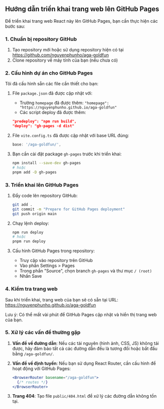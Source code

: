 ## Hướng dẫn triển khai trang web lên GitHub Pages

Để triển khai trang web React này lên GitHub Pages, bạn cần thực hiện các bước sau:

### 1. Chuẩn bị repository GitHub

1. Tạo repository mới hoặc sử dụng repository hiện có tại https://github.com/nguyenphunho/aga-goldfun
2. Clone repository về máy tính của bạn (nếu chưa có)

### 2. Cấu hình dự án cho GitHub Pages

Tôi đã cấu hình sẵn các file cần thiết cho bạn:

1. File `package.json` đã được cập nhật với:
   - Trường `homepage` đã được thêm: `"homepage": "https://nguyenphunho.github.io/aga-goldfun"`
   - Các script deploy đã được thêm:
   ```json
   "predeploy": "npm run build",
   "deploy": "gh-pages -d dist"
   ```

2. File `vite.config.ts` đã được cập nhật với base URL đúng:
   ```typescript
   base: '/aga-goldfun/',
   ```

3. Bạn cần cài đặt package `gh-pages` trước khi triển khai:
   ```bash
   npm install --save-dev gh-pages
   # hoặc
   pnpm add -D gh-pages
   ```

### 3. Triển khai lên GitHub Pages

1. Đẩy code lên repository GitHub:
   ```bash
   git add .
   git commit -m "Prepare for GitHub Pages deployment"
   git push origin main
   ```

2. Chạy lệnh deploy:
   ```bash
   npm run deploy
   # hoặc
   pnpm run deploy
   ```

3. Cấu hình GitHub Pages trong repository:
   - Truy cập vào repository trên GitHub
   - Vào phần Settings > Pages
   - Trong phần "Source", chọn branch `gh-pages` và thư mục `/ (root)`
   - Nhấn Save

### 4. Kiểm tra trang web

Sau khi triển khai, trang web của bạn sẽ có sẵn tại URL: https://nguyenphunho.github.io/aga-goldfun

Lưu ý: Có thể mất vài phút để GitHub Pages cập nhật và hiển thị trang web của bạn.

### 5. Xử lý các vấn đề thường gặp

1. **Vấn đề về đường dẫn**: Nếu các tài nguyên (hình ảnh, CSS, JS) không tải được, hãy đảm bảo tất cả các đường dẫn đều là tương đối hoặc bắt đầu bằng `/aga-goldfun/`.

2. **Vấn đề về định tuyến**: Nếu bạn sử dụng React Router, cần cấu hình để hoạt động với GitHub Pages:
   ```jsx
   <BrowserRouter basename="/aga-goldfun">
     {/* routes */}
   </BrowserRouter>
   ```

3. **Trang 404**: Tạo file `public/404.html` để xử lý các đường dẫn không tồn tại.

